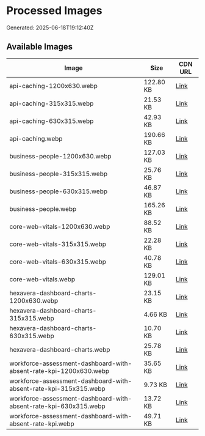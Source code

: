 # Processed Images

Generated: 2025-06-18T19:12:40Z

## Available Images

| Image | Size | CDN URL |
|-------|------|---------|
| api-caching-1200x630.webp | 122.80 KB | [Link](https://cdn.jsdelivr.net/gh/obrana-boranija/hexavera-blog@main/Content/Images/Processed/api-caching-1200x630.webp) |
| api-caching-315x315.webp | 21.53 KB | [Link](https://cdn.jsdelivr.net/gh/obrana-boranija/hexavera-blog@main/Content/Images/Processed/api-caching-315x315.webp) |
| api-caching-630x315.webp | 42.93 KB | [Link](https://cdn.jsdelivr.net/gh/obrana-boranija/hexavera-blog@main/Content/Images/Processed/api-caching-630x315.webp) |
| api-caching.webp | 190.66 KB | [Link](https://cdn.jsdelivr.net/gh/obrana-boranija/hexavera-blog@main/Content/Images/Processed/api-caching.webp) |
| business-people-1200x630.webp | 127.03 KB | [Link](https://cdn.jsdelivr.net/gh/obrana-boranija/hexavera-blog@main/Content/Images/Processed/business-people-1200x630.webp) |
| business-people-315x315.webp | 25.76 KB | [Link](https://cdn.jsdelivr.net/gh/obrana-boranija/hexavera-blog@main/Content/Images/Processed/business-people-315x315.webp) |
| business-people-630x315.webp | 46.87 KB | [Link](https://cdn.jsdelivr.net/gh/obrana-boranija/hexavera-blog@main/Content/Images/Processed/business-people-630x315.webp) |
| business-people.webp | 165.26 KB | [Link](https://cdn.jsdelivr.net/gh/obrana-boranija/hexavera-blog@main/Content/Images/Processed/business-people.webp) |
| core-web-vitals-1200x630.webp | 88.52 KB | [Link](https://cdn.jsdelivr.net/gh/obrana-boranija/hexavera-blog@main/Content/Images/Processed/core-web-vitals-1200x630.webp) |
| core-web-vitals-315x315.webp | 22.28 KB | [Link](https://cdn.jsdelivr.net/gh/obrana-boranija/hexavera-blog@main/Content/Images/Processed/core-web-vitals-315x315.webp) |
| core-web-vitals-630x315.webp | 40.78 KB | [Link](https://cdn.jsdelivr.net/gh/obrana-boranija/hexavera-blog@main/Content/Images/Processed/core-web-vitals-630x315.webp) |
| core-web-vitals.webp | 129.01 KB | [Link](https://cdn.jsdelivr.net/gh/obrana-boranija/hexavera-blog@main/Content/Images/Processed/core-web-vitals.webp) |
| hexavera-dashboard-charts-1200x630.webp | 23.15 KB | [Link](https://cdn.jsdelivr.net/gh/obrana-boranija/hexavera-blog@main/Content/Images/Processed/hexavera-dashboard-charts-1200x630.webp) |
| hexavera-dashboard-charts-315x315.webp | 4.66 KB | [Link](https://cdn.jsdelivr.net/gh/obrana-boranija/hexavera-blog@main/Content/Images/Processed/hexavera-dashboard-charts-315x315.webp) |
| hexavera-dashboard-charts-630x315.webp | 10.70 KB | [Link](https://cdn.jsdelivr.net/gh/obrana-boranija/hexavera-blog@main/Content/Images/Processed/hexavera-dashboard-charts-630x315.webp) |
| hexavera-dashboard-charts.webp | 25.78 KB | [Link](https://cdn.jsdelivr.net/gh/obrana-boranija/hexavera-blog@main/Content/Images/Processed/hexavera-dashboard-charts.webp) |
| workforce-assessment-dashboard-with-absent-rate-kpi-1200x630.webp | 35.65 KB | [Link](https://cdn.jsdelivr.net/gh/obrana-boranija/hexavera-blog@main/Content/Images/Processed/workforce-assessment-dashboard-with-absent-rate-kpi-1200x630.webp) |
| workforce-assessment-dashboard-with-absent-rate-kpi-315x315.webp | 9.73 KB | [Link](https://cdn.jsdelivr.net/gh/obrana-boranija/hexavera-blog@main/Content/Images/Processed/workforce-assessment-dashboard-with-absent-rate-kpi-315x315.webp) |
| workforce-assessment-dashboard-with-absent-rate-kpi-630x315.webp | 13.72 KB | [Link](https://cdn.jsdelivr.net/gh/obrana-boranija/hexavera-blog@main/Content/Images/Processed/workforce-assessment-dashboard-with-absent-rate-kpi-630x315.webp) |
| workforce-assessment-dashboard-with-absent-rate-kpi.webp | 49.71 KB | [Link](https://cdn.jsdelivr.net/gh/obrana-boranija/hexavera-blog@main/Content/Images/Processed/workforce-assessment-dashboard-with-absent-rate-kpi.webp) |
